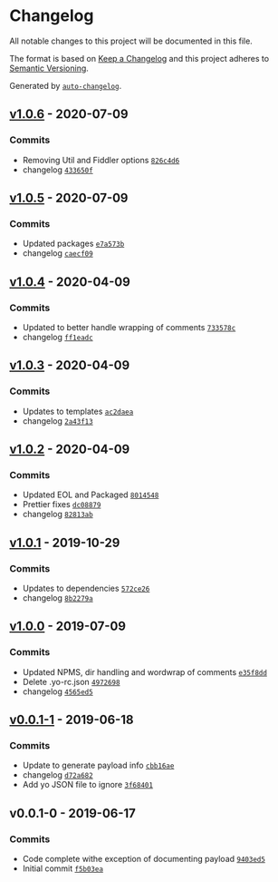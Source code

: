 # Changelog

All notable changes to this project will be documented in this file.

The format is based on [Keep a Changelog](https://keepachangelog.com/en/1.0.0/)
and this project adheres to [Semantic Versioning](https://semver.org/spec/v2.0.0.html).

Generated by [`auto-changelog`](https://github.com/CookPete/auto-changelog).

## [v1.0.6](https://github.com/martinholden-skillsoft/generator-percipio/compare/v1.0.5...v1.0.6) - 2020-07-09

### Commits

- Removing Util and Fiddler options [`826c4d6`](https://github.com/martinholden-skillsoft/generator-percipio/commit/826c4d6955c3d3ccbe1ef7616a73b6f3a7b6fbef)
- changelog [`433650f`](https://github.com/martinholden-skillsoft/generator-percipio/commit/433650f2045bf06366eebae664aac299ae5eed33)

## [v1.0.5](https://github.com/martinholden-skillsoft/generator-percipio/compare/v1.0.4...v1.0.5) - 2020-07-09

### Commits

- Updated packages [`e7a573b`](https://github.com/martinholden-skillsoft/generator-percipio/commit/e7a573ba5341d103e0dca2ef3a5c11fd6b926eab)
- changelog [`caecf09`](https://github.com/martinholden-skillsoft/generator-percipio/commit/caecf09328a6a911ec8307342cbbce6b9eff0939)

## [v1.0.4](https://github.com/martinholden-skillsoft/generator-percipio/compare/v1.0.3...v1.0.4) - 2020-04-09

### Commits

- Updated to better handle wrapping of comments [`733578c`](https://github.com/martinholden-skillsoft/generator-percipio/commit/733578c0bb0edc3891d8eef142e49715e9d05685)
- changelog [`ff1eadc`](https://github.com/martinholden-skillsoft/generator-percipio/commit/ff1eadc7c20ad3aa50a0e37256616226c4dc47c8)

## [v1.0.3](https://github.com/martinholden-skillsoft/generator-percipio/compare/v1.0.2...v1.0.3) - 2020-04-09

### Commits

- Updates to templates [`ac2daea`](https://github.com/martinholden-skillsoft/generator-percipio/commit/ac2daeab4bbce1a19c2755de6eb032bdbf8c44e8)
- changelog [`2a43f13`](https://github.com/martinholden-skillsoft/generator-percipio/commit/2a43f13122a340de47e72708e516b9bd6b05a658)

## [v1.0.2](https://github.com/martinholden-skillsoft/generator-percipio/compare/v1.0.1...v1.0.2) - 2020-04-09

### Commits

- Updated EOL and Packaged [`8014548`](https://github.com/martinholden-skillsoft/generator-percipio/commit/801454839b468f5442a4f0dc824757cf5360f1b4)
- Prettier fixes [`dc08879`](https://github.com/martinholden-skillsoft/generator-percipio/commit/dc088792c47e8f4d34a1c24cd62edfc81b672a41)
- changelog [`82813ab`](https://github.com/martinholden-skillsoft/generator-percipio/commit/82813ab400ba959b19f21a5ba4803630b95f4273)

## [v1.0.1](https://github.com/martinholden-skillsoft/generator-percipio/compare/v1.0.0...v1.0.1) - 2019-10-29

### Commits

- Updates to dependencies [`572ce26`](https://github.com/martinholden-skillsoft/generator-percipio/commit/572ce268bffaa31a8519d7998fd08a332190eff3)
- changelog [`8b2279a`](https://github.com/martinholden-skillsoft/generator-percipio/commit/8b2279a0e1038ed60c17964a4efa82f818a9deff)

## [v1.0.0](https://github.com/martinholden-skillsoft/generator-percipio/compare/v0.0.1-1...v1.0.0) - 2019-07-09

### Commits

- Updated NPMS, dir handling and wordwrap of comments [`e35f8dd`](https://github.com/martinholden-skillsoft/generator-percipio/commit/e35f8dd9c4b8c10c6eadb8af0145a3fb60d60b2f)
- Delete .yo-rc.json [`4972698`](https://github.com/martinholden-skillsoft/generator-percipio/commit/49726986f95301e66d4cdbb071345d99521a57c7)
- changelog [`4565ed5`](https://github.com/martinholden-skillsoft/generator-percipio/commit/4565ed54623122d59db21d2c7059e3167d63263f)

## [v0.0.1-1](https://github.com/martinholden-skillsoft/generator-percipio/compare/v0.0.1-0...v0.0.1-1) - 2019-06-18

### Commits

- Update to generate payload info [`cbb16ae`](https://github.com/martinholden-skillsoft/generator-percipio/commit/cbb16aeee7eb66638a2fee3fd11753ac2f909ce7)
- changelog [`d72a682`](https://github.com/martinholden-skillsoft/generator-percipio/commit/d72a68201bb3cbd11d3cd0b701ad5b8cfe7eb71e)
- Add yo JSON file to ignore [`3f68401`](https://github.com/martinholden-skillsoft/generator-percipio/commit/3f68401cf8f26df24cdc39e5066f72aad72d02ba)

## v0.0.1-0 - 2019-06-17

### Commits

- Code complete withe exception of documenting payload [`9403ed5`](https://github.com/martinholden-skillsoft/generator-percipio/commit/9403ed53cdbec7c47fecb10e1a9ed642f50c9b48)
- Initial commit [`f5b03ea`](https://github.com/martinholden-skillsoft/generator-percipio/commit/f5b03ea33c76b8283fb9882e9cf563480912fcfb)
